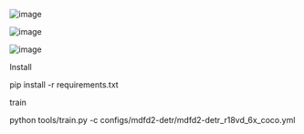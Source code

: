 ![image](https://github.com/IronmanVsThanos/MDFD2-DETR/assets/80081631/f8f25915-075c-4538-935d-bff155add25f)



![image](https://github.com/IronmanVsThanos/MDFD2-DETR/assets/80081631/41a04266-92bb-4ff3-a5a3-c5cc2d755804)



![image](https://github.com/IronmanVsThanos/MDFD2-DETR/assets/80081631/69742889-ee3e-4b31-af4f-6e0609befa39)




Install



pip install -r requirements.txt



train




python tools/train.py -c configs/mdfd2-detr/mdfd2-detr_r18vd_6x_coco.yml
